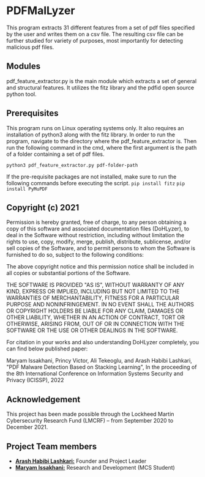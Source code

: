 # PDFMalLyzer
This program extracts 31 different features from a set of pdf files specified by the user and writes them on a csv file. The resulting csv file can be further studied for variety of purposes, most importantly for detecting malicious pdf files.

## Modules

pdf_feature_extractor.py is the main module which extracts a set of general and structural features. It utilizes the fitz library and the pdfid open source python tool.


## Prerequisites
This program runs on Linux operating systems only. It also requires an installation of python3 along with the fitz library.
In order to run the program, navigate to the directory where the pdf_feature_extractor is. Then run the following command in the cmd, where the first argument is the path of a folder containing a set of pdf files.

`python3 pdf_feature_extractor.py pdf-folder-path`

If the pre-requisite packages are not installed, make sure to run the following commands before executing the script.
`pip install fitz`
`pip install PyMuPDF`



## Copyright (c) 2021 

Permission is hereby granted, free of charge, to any person obtaining a copy of this software and associated documentation files (DoHLyzer), to deal in the Software without restriction, including without limitation the rights to use, copy, modify, merge, publish, distribute, sublicense, and/or sell copies of the Software, and to permit persons to whom the Software is furnished to do so, subject to the following conditions:

The above copyright notice and this permission notice shall be included in all copies or substantial portions of the Software.

THE SOFTWARE IS PROVIDED "AS IS", WITHOUT WARRANTY OF ANY KIND, EXPRESS OR IMPLIED, INCLUDING BUT NOT LIMITED TO THE WARRANTIES OF MERCHANTABILITY, FITNESS FOR A PARTICULAR PURPOSE AND NONINFRINGEMENT. IN NO EVENT SHALL THE AUTHORS OR COPYRIGHT HOLDERS BE LIABLE FOR ANY CLAIM, DAMAGES OR OTHER LIABILITY, WHETHER IN AN ACTION OF CONTRACT, TORT OR OTHERWISE, ARISING FROM, OUT OF OR IN CONNECTION WITH THE SOFTWARE OR THE USE OR OTHER DEALINGS IN THE SOFTWARE.
 
For citation in your works and also understanding DoHLyzer completely, you can find below published paper:

Maryam Issakhani, Princy Victor, Ali Tekeoglu, and Arash Habibi Lashkari, "PDF Malware Detection Based on Stacking Learning", In the proceeding of the 8th  International Conference on Information Systems Security and Privacy (ICISSP), 2022 

## Acknowledgement

This project has been made possible through the Lockheed Martin Cybersecurity Research Fund (LMCRF) – from September 2020 to December 2021.

## Project Team members

* [**Arash Habibi Lashkari:**](http://ahlashkari.com/index.asp) Founder and Project Leader
* [**Maryam Issakhani:**](https://ca.linkedin.com/in/maryam-issakhani-a29a39160) Research and Development (MCS Student)

